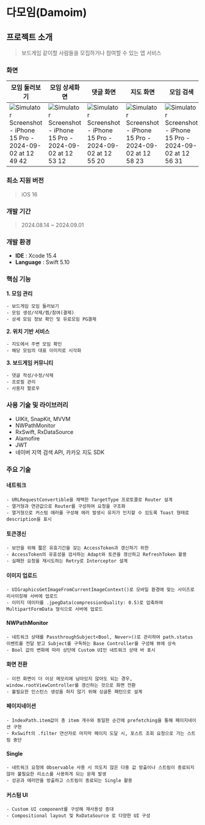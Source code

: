 # 다모임(Damoim)

## 프로젝트 소개
> 보드게임 같이할 사람들을 모집하거나 참여할 수 있는 앱 서비스

### 화면
| 모임 둘러보기 | 모임 상세화면 | 댓글 화면 | 지도 화면 | 모임 검색 | 프로필 화면 |
| --- | --- | --- | --- | --- | --- |
| ![Simulator Screenshot - iPhone 15 Pro - 2024-09-02 at 12 49 42](https://github.com/user-attachments/assets/581c693e-fc90-452a-83a9-39124b3db077) | ![Simulator Screenshot - iPhone 15 Pro - 2024-09-02 at 12 53 12](https://github.com/user-attachments/assets/f9cf5e0f-ec83-4268-ae47-3c84160d1248) | ![Simulator Screenshot - iPhone 15 Pro - 2024-09-02 at 12 55 20](https://github.com/user-attachments/assets/f2004e06-914b-4878-9c8a-1dac74ee0f7d) | ![Simulator Screenshot - iPhone 15 Pro - 2024-09-02 at 12 58 23](https://github.com/user-attachments/assets/09108b98-aad0-4351-9d96-eb77487aed09) | ![Simulator Screenshot - iPhone 15 Pro - 2024-09-02 at 12 56 31](https://github.com/user-attachments/assets/17e9a810-541a-4a8a-b018-e8d6c3e185ca) | ![Simulator Screenshot - iPhone 15 Pro - 2024-09-02 at 12 57 25](https://github.com/user-attachments/assets/99dbcd59-bf15-4802-812b-b34876b985f5) |

### 최소 지원 버전
> iOS 16

### 개발 기간
> 2024.08.14 ~ 2024.09.01

### 개발 환경
- **IDE** : Xcode 15.4
- **Language** : Swift 5.10

### 핵심 기능
**1. 모임 관리**

    - 보드게임 모임 둘러보기
    - 모임 생성/삭제/찜/참여(결제)
    - 상세 모임 정보 확인 및 유료모임 PG결제

**2. 위치 기반 서비스**

    - 지도에서 주변 모임 확인
    - 해당 모임의 대표 이미지로 시각화

**3. 보드게임 커뮤니티**

    - 댓글 작성/수정/삭제
    - 프로필 관리
    - 사용자 팔로우

### 사용 기술 및 라이브러리
- UIKit, SnapKit, MVVM
- NWPathMonitor
- RxSwift, RxDataSource
- Alamofire
- JWT
- 네이버 지역 검색 API, 카카오 지도 SDK

### 주요 기술
#### 네트워크
    - URLRequestConvertible을 채택한 TargetType 프로토콜로 Router 설계
    - 열거형과 연관값으로 Router를 구성하여 요청을 구조화
    - 열거형으로 커스텀 에러를 구성해 에러 발생시 유저가 인지할 수 있도록 Toast 형태로 description을 표시

#### 토큰갱신
    - 보안을 위해 짧은 유효기간을 갖는 AccessToken과 갱신하기 위한
    - AccessToken의 유효성을 검사하는 Adapt와 토큰을 갱신하고 RefreshToken 활용
    - 실패한 요청을 재시도하는 Retry로 Interceptor 설계

#### 이미지 업로드
    - UIGraphicsGetImageFromCurrentImageContext()로 모바일 환경에 맞는 사이즈로 리사이징해 서버에 업로드
    - 이미지 데이터를 .jpegData(compressionQuality: 0.5)로 압축하여 MultipartFormData 형식으로 서버에 업로드

#### NWPathMonitor
    - 네트워크 상태를 PassthroughSubject<Bool, Never>()로 관리하여 path.status 이벤트를 전달 받고 Subject를 구독하는 Base Controller를 구성해 뷰에 상속
    - Bool 값의 변화에 따라 상단에 Custom UI인 네트워크 상태 바 표시

#### 화면 전환
    - 이전 화면이 더 이상 메모리에 남아있지 않아도 되는 경우, window.rootViewController를 갱신하는 것으로 화면 전환
    - 불필요한 인스턴스 생성을 하지 않기 위해 싱글톤 패턴으로 설계

#### 페이지네이션
    - IndexPath.item값이 총 item 개수와 동일한 순간에 prefetching을 통해 페이지네이션 구현
    - RxSwift의 .filter 연산자로 마지막 페이지 도달 시, 포스트 조회 요청으로 가는 스트림 중단

#### Single
    - 네트워크 요청에 Observable 사용 시 의도치 않은 다중 값 방출이나 스트림이 종료되지 않아 불필요한 리소스를 사용하게 되는 문제 발생
    - 성공과 에러만을 방출하고 스트림이 종료되는 Single 활용

#### 커스텀 UI
    - Custom UI component를 구성해 재사용성 증대
    - Compositional layout 및 RxDataSource 로 다양한 UI 구성
